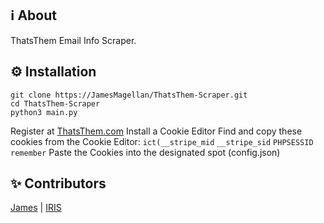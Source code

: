 ## ℹ️ About
ThatsThem Email Info Scraper.
## ⚙️ Installation
```
git clone https://JamesMagellan/ThatsThem-Scraper.git
cd ThatsThem-Scraper
python3 main.py
```
Register at [ThatsThem.com](https://thatsthem.com/register)
Install a Cookie Editor
Find and copy these cookies from the Cookie Editor: ```ict(__stripe_mid``` ```__stripe_sid``` ```PHPSESSID``` ```remember```
Paste the Cookies into the designated spot (config.json)
## ✨ Contributors
[James](https://github.com/JamesMagellan) | [IRIS](https://github.com/IRIS-Team)